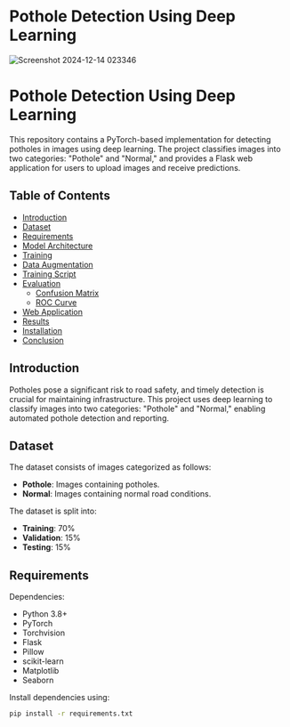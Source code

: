# Pothole Detection Using Deep Learning

![Screenshot 2024-12-14 023346](https://github.com/user-attachments/assets/331120e8-2e7a-40a8-a4a8-546adad36d4b)


# Pothole Detection Using Deep Learning

This repository contains a PyTorch-based implementation for detecting potholes in images using deep learning. The project classifies images into two categories: "Pothole" and "Normal," and provides a Flask web application for users to upload images and receive predictions.

## Table of Contents
- [Introduction](#introduction)
- [Dataset](#dataset)
- [Requirements](#requirements)
- [Model Architecture](#model-architecture)
- [Training](#training)
- [Data Augmentation](#data-augmentation)
- [Training Script](#training-script)
- [Evaluation](#evaluation)
  - [Confusion Matrix](#confusion-matrix)
  - [ROC Curve](#roc-curve)
- [Web Application](#web-application)
- [Results](#results)
- [Installation](#installation)
- [Conclusion](#conclusion)

## Introduction
Potholes pose a significant risk to road safety, and timely detection is crucial for maintaining infrastructure. This project uses deep learning to classify images into two categories: "Pothole" and "Normal," enabling automated pothole detection and reporting.

## Dataset
The dataset consists of images categorized as follows:
- **Pothole**: Images containing potholes.
- **Normal**: Images containing normal road conditions.

The dataset is split into:
- **Training**: 70%
- **Validation**: 15%
- **Testing**: 15%

## Requirements
Dependencies:
- Python 3.8+
- PyTorch
- Torchvision
- Flask
- Pillow
- scikit-learn
- Matplotlib
- Seaborn

Install dependencies using:
```bash
pip install -r requirements.txt
